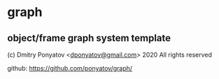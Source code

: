 #  graph
## object/frame graph system template

(c) Dmitry Ponyatov <<dponyatov@gmail.com>> 2020 All rights reserved

github: https://github.com/ponyatov/graph/
